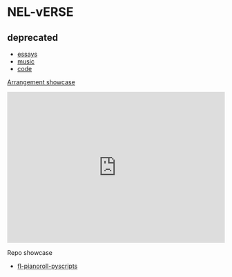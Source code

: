 # NEL-vERSE

## deprecated

<!-- .slide -->
- [essays](https://neldivad.github.io/blog/)
- [music](https://neldivad.github.io/compositions/)
- [code](https://github.com/neldivad)

<!-- .slide vertical=true -->
[Arrangement showcase](https://neldivad.github.io/compositions/)
<iframe src="https://www.youtube.com/embed/wu5_AvY7WXk" title="【None of Me】- Piano arrangement" border="0" frameborder="no" width="100%" height="350"></iframe>

<!-- .slide vertical=true -->

Repo showcase

- [fl-pianoroll-pyscripts](https://github.com/neldivad/fl-pianoroll-pyscripts)
